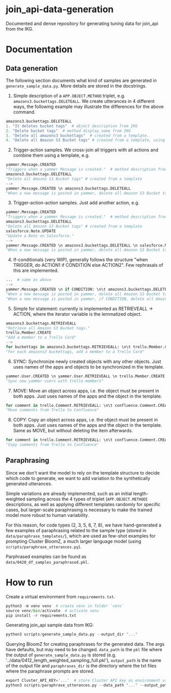 # join_api-data-generation
Documented and dense repository for generating tuning data for join_api from the IKG.

# Documentation

## Data generation

The following section documents what kind of samples are generated in `generate_sample_data.py`. More details are stored in the docstrings.

1. Simple description of a `APP.OBJECT.METHOD` triplet, e.g. `amazons3.buckettags.DELETEALL`. We create utterances in 4 different ways, the following example may illustrate the differences for the above command.
```python
amazons3.buckettags.DELETEALL
1. "It deletes bucket tags"  # object description from IKG
2. "Delete bucket tags"  # method display_name from IKG
3. "Delete all amazons3 buckettags"  # created from a template.
4. "Delete all Amazon S3 Bucket tags" # created from a template, using app and object display_names, potentially more natural.
```
2. Trigger-action samples. We cross-join all triggers with all actions and combine them using a template, e.g. 
```python
yammer.Message.CREATED
"Triggers when a yammer Message is created."  # method description from IKG
amazons3.buckettags.DELETEALL
"Delete all Amazon S3 Bucket tags" # created from a template
--> 
yammer.Message.CREATED \n amazons3.buckettags.DELETEALL
"When a new message is posted in yammer, delete all Amazon S3 Bucket tags."
```
3. Trigger-action-action samples. Just add another action, e.g. 
```python
yammer.Message.CREATED
"Triggers when a yammer Message is created."  # method description from IKG
amazons3.buckettags.DELETEALL
"Delete all Amazon S3 Bucket tags" # created from a template
salesforce.Note.UPDATE
"Update a Note on Salesforce."
-->
yammer.Message.CREATED \n amazons3.buckettags.DELETEALL \n salesforce.Note.UPDATE
"When a new message is posted in yammer, delete all Amazon S3 Bucket tags and update a Note on Salesforce."
```
4. If-conditionals (very WIP), generally follows the structure "when TRIGGER, do ACTION1 if CONDITION else ACTION2". Few rephrasals of this are implemented.
```python
...  # same as above
-->
yammer.Message.CREATED \n if CONDITION: \n\t amazons3.buckettags.DELETEALL \n else: \n\t salesforce.Note.UPDATE
"When a new message is posted in yammer, delete all Amazon S3 Bucket tags if CONDITION, else update a Note on Salesforce."
"When a new message is posted in yammer, if CONDITION, delete all Amazon S3 Bucket tags, else update a Note on Salesforce."
```
5. Simple for statement: currently is implemented as RETRIEVEALL -> ACTION, where the iterator variable is the lemmatized object.
```python
amazons3.buckettags.RETRIEVEALL
"Retrieve all Amazon S3 Bucket tags."
trello.Member.CREATE
"Add a member to a Trello Card"
-->
for buckettags in amazons3.buckettags.RETRIEVEALL: \n\t trello.Member.CREATE
"For each amazons3 buckettags, add a member to a Trello Card"
```

6. SYNC: Synchronize newly created objects with any other objects. Just uses names of the apps and objects to be synchronized in the template.
```python
yammer.User.CREATED \n yammer.User.RETRIEVEALL \n trello.Member.CREATE
"Sync new yammer users with trello members"
```

7. MOVE: Move an object across apps, i.e. the object must be present in both apps. Just uses names of the apps and the object in the template.
```python
for comment in trello.Comment.RETRIEVEALL: \n\t confluence.Comment.CREATE \n trello.Comment.DELETEALL
"Move comments from Trello to Confluence"
```

8. COPY: Copy an object across apps, i.e. the object must be present in both apps. Just uses names of the apps and the object in the template. Same as MOVE, but without deleting the item afterwards.
```python
for comment in trello.Comment.RETRIEVEALL: \n\t confluence.Comment.CREATE
"Copy comments from Trello to Confluence"
```

## Paraphrasing

Since we don't want the model to rely on the template structure to decide which code to generate, we want to add variation to the synthetically generated utterances.

Simple variations are already implemented, such as an initial length-weighted sampling across the 4 types of triplet (`APP.OBJECT.METHOD`) descriptions, as well as applying different templates randomly for specific cases, but larger-scale paraphrasing is necessary to make the trained model more robust to human variability.

For this reason, for code types (2, 3, 5, 6, 7, 8), we have hand-generated a few examples of paraphrasing related to the sample type (stored in `data/paraphrase_templates/`), which are used as few-shot examples for prompting Cluster BloomZ, a much larger language model (using `scripts/paraphrase_utterances.py`).

Parphrased examples can be found as `data/0420_df_samples_paraphrased.pkl`.

# How to run
Create a virtual environment from `requirements.txt`.

```python
python3 -m venv venv  # create venv in folder `venv`
source venv/bin/activate  # activate venv
pip install -r requirements.txt
```

Generating join_api sample data from IKG:
```python
python3 scripts/generate_sample_data.py --output_dir "..."
```

Querying BloomZ for creating paraphrases for the generated data. The args have defaults, but may need to be changed. `data_path` is the `pkl` file where the output of `generate_sample_data.py` is stored (e.g. '../data/0412_length_weighted_sampling_full.pkl'), `output_path` is the name of the output file and `paraphrases_dir` is the directory where the txt files where the paraphrase prompts are stored.

```python
export Cluster_API_KEY='...'  # store Cluster API key as environment variable
python3 scripts/paraphrase_utterances.py --data_path "..." --output_path "..." --paraphrases_dir "..."
```
